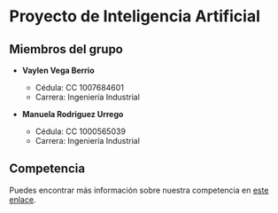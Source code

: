 # Proyecto de Inteligencia Artificial

## Miembros del grupo

- **Vaylen Vega Berrio**
  - Cédula: CC 1007684601
  - Carrera: Ingeniería Industrial

- **Manuela Rodriguez Urrego**
  - Cédula: CC 1000565039
  - Carrera: Ingeniería Industrial

## Competencia

Puedes encontrar más información sobre nuestra competencia en [este enlace](https://www.kaggle.com/competitions/costa-rican-household-poverty-prediction/overview).
